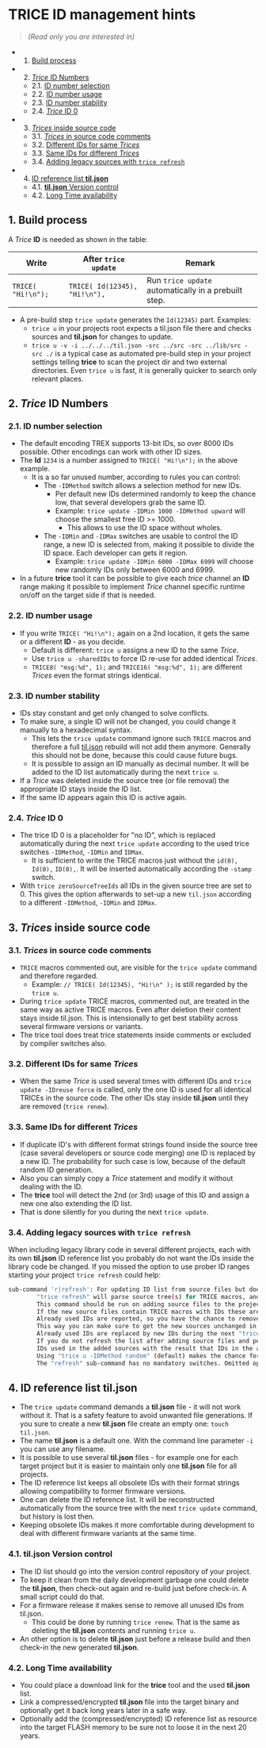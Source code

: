 # TRICE ID management hints

> _(Read only you are interested in)_

<!-- vscode-markdown-toc -->
* 1. [Build process](#Buildprocess)
* 2. [*Trice* ID Numbers](#TriceIDNumbers)
	* 2.1. [ID number selection](#IDnumberselection)
	* 2.2. [ID number usage](#IDnumberusage)
	* 2.3. [ID number stability](#IDnumberstability)
	* 2.4. [*Trice* ID 0](#TriceID0)
* 3. [*Trices* inside source code](#Tricesinsidesourcecode)
	* 3.1. [*Trices* in source code comments](#Tricesinsourcecodecomments)
	* 3.2. [Different IDs for same *Trices*](#DifferentIDsforsameTrices)
	* 3.3. [Same IDs for different *Trices*](#SameIDsfordifferentTrices)
	* 3.4. [Adding legacy sources with `trice refresh`](#Addinglegacysourceswithtricerefresh)
* 4. [ID reference list **til.json**](#IDreferencelisttil.json)
	* 4.1. [**til.json** Version control](#til.jsonVersioncontrol)
	* 4.2. [Long Time availability](#LongTimeavailability)

<!-- vscode-markdown-toc-config
	numbering=true
	autoSave=true
	/vscode-markdown-toc-config -->
<!-- /vscode-markdown-toc -->

##  1. <a name='Buildprocess'></a>Build process

A *Trice* **ID** is needed as shown in the table:

| Write              | After `trice update`          | Remark                                               |
|--------------------|-------------------------------|------------------------------------------------------|
| `TRICE( "Hi!\n");` | `TRICE( Id(12345), "Hi!\n"),` | Run `trice update` automatically in a prebuilt step. |

* A pre-build step `trice update` generates the `Id(12345)` part. Examples:
  * `trice u` in your projects root expects a til.json file there and checks sources and **til.json** for changes to update.
  * `trice u -v -i ../../../til.json -src ../src -src ../lib/src -src ./` is a typical case as automated pre-build step in your project settings telling **trice** to scan the project dir and two external directories. Even `trice u` is fast, it is generally quicker to search only relevant places.

##  2. <a name='TriceIDNumbers'></a>*Trice* ID Numbers
###  2.1. <a name='IDnumberselection'></a>ID number selection

* The default encoding TREX supports 13-bit IDs, so over 8000 IDs possible. Other encodings can work with other ID sizes.
* The **Id** `1234` is a number assigned to `TRICE( "Hi!\n");` in the above example.
  * It is a so far unused number, according to rules you can control:
    * The `-IDMethod` switch allows a selection method for new IDs.
      * Per default new IDs determined randomly to keep the chance low, that several developers grab the same ID.
      * Example: `trice update -IDMin 1000 -IDMethod upward` will choose the smallest free ID >= 1000.
        * This allows to use the ID space without wholes.
    * The `-IDMin` and `-IDMax` switches are usable to control the ID range, a new ID is selected from, making it possible to divide the ID space. Each developer can gets it region.
      * Example: `trice update -IDMin 6000 -IDMax 6999` will choose new randomly IDs only between 6000 and 6999.
* In a future **trice** tool it can be possible to give each *trice* channel an **ID** range making it possible to implement *Trice* channel specific runtime on/off on the target side if that is needed.

###  2.2. <a name='IDnumberusage'></a>ID number usage

* If you write `TRICE( "Hi!\n");` again on a 2nd location, it gets the same or a different **ID** - as you decide.
  * Default is different: `trice u` assigns a new ID to the same *Trice*.
  * Use  `trice u -sharedIDs` to force ID re-use for added identical *Trices*.
  * `TRICE8( "msg:%d", 1);` and `TRICE16( "msg:%d", 1);` are different *Trices* even the format strings identical.

###  2.3. <a name='IDnumberstability'></a>ID number stability

* IDs stay constant and get only changed to solve conflicts.
* To make sure, a single ID will not be changed, you could change it manually to a hexadecimal syntax.
  * This lets the `trice update` command ignore such `TRICE` macros and therefore a full [til.json](../til.json) rebuild will not add them anymore. Generally this should not be done, because this could cause future bugs.
  * It is possible to assign an ID manually as decimal number. It will be added to the ID list automatically during the next `trice u`.
* If a *Trice* was deleted inside the source tree (or file removal) the appropriate ID stays inside the ID list.
* If the same ID appears again this ID is active again.

###  2.4. <a name='TriceID0'></a>*Trice* ID 0

* The trice ID 0 is a placeholder for "no ID", which is replaced automatically during the next `trice update` according to the used trice switches `-IDMethod`, `-IDMin` and `IDMax`.
  * It is sufficient to write the TRICE macros just without the `id(0),` `Id(0),` `ID(0),`. It will be inserted automatically according the `-stamp` switch.
* With `trice zeroSourceTreeIds` all IDs in the given source tree are set to 0. This gives the option afterwards to set-up a new `til.json` according to a different `-IDMethod`, `-IDMin` and `IDMax`.

##  3. <a name='Tricesinsidesourcecode'></a>*Trices* inside source code

###  3.1. <a name='Tricesinsourcecodecomments'></a>*Trices* in source code comments

* `TRICE` macros commented out, are visible for the `trice update` command and therefore regarded.
  * Example: `// TRICE( Id(12345), "Hi!\n" );` is still regarded by the `trice u`.
* During `trice update` TRICE macros, commented out, are treated in the same way as active TRICE macros. Even after deletion their content stays inside til.json. This is intensionally to get best stability across several firmware versions or variants.
* The trice tool does treat trice statements inside comments or excluded by compiler switches also.

###  3.2. <a name='DifferentIDsforsameTrices'></a>Different IDs for same *Trices*

* When the same *Trice* is used several times with different IDs and `trice update -IDreuse force` is called, only the one ID is used for all identical TRICEs in the source code. The other IDs stay inside **til.json** until they are removed (`trice renew`).

###  3.3. <a name='SameIDsfordifferentTrices'></a>Same IDs for different *Trices*

* If duplicate ID's with different format strings found inside the source tree (case several developers or source code merging) one ID is replaced by a new ID. The probability for such case is low, because of the default random ID generation.
* Also you can simply copy a *Trice* statement and modify it without dealing with the ID.
* The **trice** tool will detect the 2nd (or 3rd) usage of this ID and assign a new one also extending the ID list.
* That is done silently for you during the next `trice update`.

###  3.4. <a name='Addinglegacysourceswithtricerefresh'></a>Adding legacy sources with `trice refresh`

When including legacy library code in several different projects, each with its own **til.json** ID reference list you probably do not want the IDs inside the library code be changed. If you missed the option to use prober ID ranges starting your project  `trice refresh` could help:

```bash
sub-command 'r|refresh': For updating ID list from source files but does not change the source files.
        "trice refresh" will parse source tree(s) for TRICE macros, and refresh/generate the JSON list.
        This command should be run on adding source files to the project before the first time "trice update" is called.
        If the new source files contain TRICE macros with IDs these are added to til.json if not already used.
        Already used IDs are reported, so you have the chance to remove them from til.son and then do "trice u" again.
        This way you can make sure to get the new sources unchanged in your list.
        Already used IDs are replaced by new IDs during the next "trice update", so the old IDs in the list will survive.
        If you do not refresh the list after adding source files and perform an "trice update" new generated IDs could be equal to
        IDs used in the added sources with the result that IDs in the added sources could get changed what you may not want.
        Using "trice u -IDMethod random" (default) makes the chance for such conflicts very low.
        The "refresh" sub-command has no mandatory switches. Omitted optional switches are used with their default parameters.
```

##  4. <a name='IDreferencelisttil.json'></a>ID reference list **til.json**

* The `trice update` command demands a **til.json** file - it will not work without it. That is a safety feature to avoid unwanted file generations. If you sure to create a new **til.json** file create an empty one: `touch til.json`.
* The name **til.json** is a default one. With the command line parameter `-i` you can use any filename.
* It is possible to use several **til.json** files - for example one for each target project but it is easier to maintain only one **til.json** file for all projects.
* The ID reference list keeps all obsolete IDs with their format strings allowing compatibility to former firmware versions.
* One can delete the ID reference list. It will be reconstructed automatically from the source tree with the next `trice update` command, but history is lost then.
* Keeping obsolete IDs makes it more comfortable during development to deal with different firmware variants at the same time.

###  4.1. <a name='til.jsonVersioncontrol'></a>**til.json** Version control

* The ID list should go into the version control repository of your project.
* To keep it clean from the daily development garbage one could delete the **til.json**, then check-out again and re-build just before check-in. A small script could do that.
* For a firmware release it makes sense to remove all unused IDs from til.json.
  * This could be done by running `trice renew`. That is the same as deleting the **til.json** contents and running `trice u`.
* An other option is to delete **til.json** just before a release build and then check-in the new generated **til.json**.

###  4.2. <a name='LongTimeavailability'></a>Long Time availability

* You could place a download link for the **trice** tool and the used **til.json** list.
* Link a compressed/encrypted **til.json** file into the target binary and optionally get it back long years later in a safe way.
* Optionally add the (compressed/encrypted) ID reference list as resource into the target FLASH memory to be sure not to loose it in the next 20 years.
